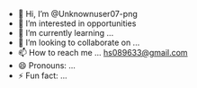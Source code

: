 - 👋 Hi, I’m @Unknownuser07-png
- 👀 I’m interested in opportunities
- 🌱 I’m currently learning ...
- 💞️ I’m looking to collaborate on ...
- 📫 How to reach me ... hs089633@gmail.com
- 😄 Pronouns: ...
- ⚡ Fun fact: ...

<!---
Unknownuser07-png/Unknownuser07-png is a ✨ special ✨ repository because its `README.md` (this file) appears on your GitHub profile.
You can click the Preview link to take a look at your changes.
--->
